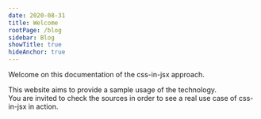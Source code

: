 ```yaml
---
date: 2020-08-31
title: Welcome
rootPage: /blog
sidebar: Blog
showTitle: true
hideAnchor: true
---
```


Welcome on this documentation of the css-in-jsx approach.

This website aims to provide a sample usage of the technology.  
You are invited to check the sources in order to see a real use case of css-in-jsx in action.
